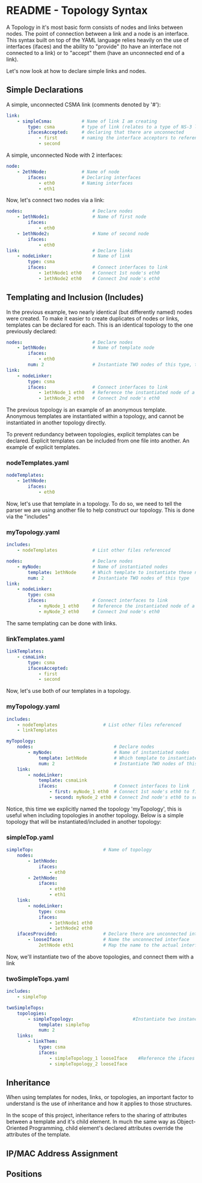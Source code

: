 # README - Topology Syntax

A Topology in it's most basic form consists of nodes and links between nodes. The point of connection between a link and a node is an interface. This syntax built on top of the YAML
language relies heavily on the use of interfaces (ifaces) and the ability to "provide" (to have an interface not connected to a link) or to "accept" them (have an unconnected end of
a link).


Let's now look at how to declare simple links and nodes.

## Simple Declarations

A simple, unconnected CSMA link (comments denoted by '#'):
```yaml
link:
    - simpleCsma:           # Name of link I am creating
        type: csma          # type of link (relates to a type of NS-3 link)
        ifacesAccepted:     # declaring that there are unconnected
            - first         # naming the interface acceptors to reference
            - second
```

A simple, unconnected Node with 2 interfaces:
```yaml
node:
    - 2ethNode:             # Name of node
        ifaces:             # Declaring interfaces
            - eth0          # Naming interfaces
            - eth1
```

Now, let's connect two nodes via a link:
```yaml
nodes:                          # Declare nodes
    - 1ethNode1:                # Name of first node
        ifaces:
            - eth0
    - 1ethNode2:                # Name of second node
        ifaces:
            - eth0
link:                           # Declare links
    - nodeLinker:               # Name of link
        type: csma
        ifaces:                 # Connect interfaces to link
            - 1ethNode1 eth0    # Connect 1st node's eth0
            - 1ethNode2 eth0    # Connect 2nd node's eth0
```

## Templating and Inclusion (Includes)
In the previous example, two nearly identical (but differently named) nodes were created. To make it easier to create duplicates of nodes or links, templates can be declared for each.
This is an identical topology to the one previously declared:
```yaml
nodes:                          # Declare nodes
    - 1ethNode:                 # Name of template node
        ifaces:
            - eth0
        num: 2                  # Instantiate TWO nodes of this type, this turns the node into an anonymous template
link:
    - nodeLinker:
        type: csma
        ifaces:                 # Connect interfaces to link
            - 1ethNode_1 eth0   # Reference the instantiated node of a template via '_#', indexing starts at 1
            - 1ethNode_2 eth0   # Connect 2nd node's eth0
```
The previous topology is an example of an anonymous template. Anonymous templates are instantiated within a topology, and cannot be instantiated in another topology directly.

To prevent redundancy between topologies, explicit templates can be declared. Explicit templates can be included from one file into another.
An example of explicit templates.

### nodeTemplates.yaml
```yaml
nodeTemplates:
    - 1ethNode:
        ifaces:
            - eth0
```

Now, let's use that template in a topology. To do so, we need to tell the parser we are using another file to help construct our topology. This is done via the "includes"

### myTopology.yaml
```yaml
includes:
    - nodeTemplates             # List other files referenced

nodes:                          # Declare nodes
    - myNode:                   # Name of instantiated nodes
        template: 1ethNode      # Which template to instantiate these nodes from
        num: 2                  # Instantiate TWO nodes of this type
link:
    - nodeLinker:
        type: csma
        ifaces:                 # Connect interfaces to link
            - myNode_1 eth0     # Reference the instantiated node of a template via '_#', indexing starts at 1
            - myNode_2 eth0     # Connect 2nd node's eth0
```

The same templating can be done with links.

### linkTemplates.yaml
```yaml
linkTemplates:
    - csmaLink:
        type: csma
        ifacesAccepted:
            - first
            - second
```

Now, let's use both of our templates in a topology.

### myTopology.yaml
```yaml
includes:
    - nodeTemplates                 # List other files referenced
    - linkTemplates

myTopology:
    nodes:                              # Declare nodes
        - myNode:                       # Name of instantiated nodes
            template: 1ethNode          # Which template to instantiate these nodes from
            num: 2                      # Instantiate TWO nodes of this type
    link:
        - nodeLinker:
            template: csmaLink
            ifaces:                     # Connect interfaces to link
                - first: myNode_1 eth0  # Connect 1st node's eth0 to first ifaceAccepted
                - second: myNode_2 eth0 # Connect 2nd node's eth0 to second ifaceAccepted
```
Notice, this time we explicitly named the topology 'myTopology', this is useful when including topologies in another topology.
Below is a simple topology that will be instantiated/included in another topology:

### simpleTop.yaml
```yaml
simpleTop:                          # Name of topology
    nodes:
        - 1ethNode:
            ifaces:
                - eth0
        - 2ethNode:
            ifaces:
                - eth0
                - eth1
    link:
        - nodeLinker:
            type: csma
            ifaces:
                - 1ethNode1 eth0
                - 1ethNode2 eth0
    ifacesProvided:                 # Declare there are unconnected interfaces
        - looseIface:               # Name the unconnected interface
            2ethNode eth1           # Map the name to the actual interface
```

Now, we'll instantiate two of the above topologies, and connect them with a link
### twoSimpleTops.yaml
```yaml
includes:
    - simpleTop

twoSimpleTops:
    topologies:
        - simpleTopology:                      #Instantiate two instances of simpleTop
            template: simpleTop
            num: 2
    links:
        - linkThem:
            type: csma
            ifaces:
                - simpleTopology_1 looseIface    #Reference the ifaces by what they were named in the ifacesProvided of the subTopology
                - simpleTopology_2 looseIface
```

## Inheritance

When using templates for nodes, links, or topologies, an important factor to understand is the use of inheritance and how it applies to those structures.

In the scope of this project, inheritance refers to the sharing of attributes between a template and it's child element. In much the same way as Object-Oriented
Programming, child element's declared attributes override the attributes of the template. 

## IP/MAC Address Assignment

## Positions
